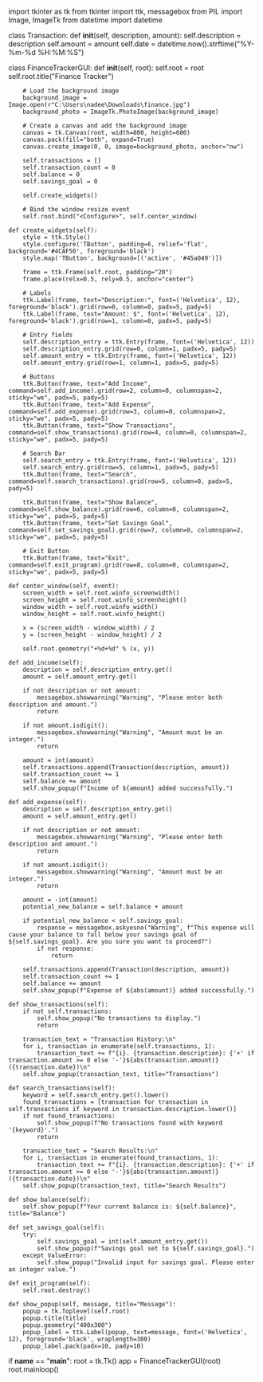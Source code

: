 import tkinter as tk
from tkinter import ttk, messagebox
from PIL import Image, ImageTk
from datetime import datetime

class Transaction:
    def __init__(self, description, amount):
        self.description = description
        self.amount = amount
        self.date = datetime.now().strftime("%Y-%m-%d %H:%M:%S")

class FinanceTrackerGUI:
    def __init__(self, root):
        self.root = root
        self.root.title("Finance Tracker")

        # Load the background image
        background_image = Image.open(r"C:\Users\nadee\Downloads\finance.jpg")
        background_photo = ImageTk.PhotoImage(background_image)
        
        # Create a canvas and add the background image
        canvas = tk.Canvas(root, width=800, height=600)
        canvas.pack(fill="both", expand=True)
        canvas.create_image(0, 0, image=background_photo, anchor="nw")

        self.transactions = []
        self.transaction_count = 0
        self.balance = 0
        self.savings_goal = 0

        self.create_widgets()

        # Bind the window resize event
        self.root.bind("<Configure>", self.center_window)

    def create_widgets(self):
        style = ttk.Style()
        style.configure('TButton', padding=6, relief='flat', background='#4CAF50', foreground='black')
        style.map('TButton', background=[('active', '#45a049')])

        frame = ttk.Frame(self.root, padding="20")
        frame.place(relx=0.5, rely=0.5, anchor="center")

        # Labels
        ttk.Label(frame, text="Description:", font=('Helvetica', 12), foreground='black').grid(row=0, column=0, padx=5, pady=5)
        ttk.Label(frame, text="Amount: $", font=('Helvetica', 12), foreground='black').grid(row=1, column=0, padx=5, pady=5)

        # Entry fields
        self.description_entry = ttk.Entry(frame, font=('Helvetica', 12))
        self.description_entry.grid(row=0, column=1, padx=5, pady=5)
        self.amount_entry = ttk.Entry(frame, font=('Helvetica', 12))
        self.amount_entry.grid(row=1, column=1, padx=5, pady=5)

        # Buttons
        ttk.Button(frame, text="Add Income", command=self.add_income).grid(row=2, column=0, columnspan=2, sticky="we", padx=5, pady=5)
        ttk.Button(frame, text="Add Expense", command=self.add_expense).grid(row=3, column=0, columnspan=2, sticky="we", padx=5, pady=5)
        ttk.Button(frame, text="Show Transactions", command=self.show_transactions).grid(row=4, column=0, columnspan=2, sticky="we", padx=5, pady=5)
        
        # Search Bar
        self.search_entry = ttk.Entry(frame, font=('Helvetica', 12))
        self.search_entry.grid(row=5, column=1, padx=5, pady=5)
        ttk.Button(frame, text="Search", command=self.search_transactions).grid(row=5, column=0, padx=5, pady=5)

        ttk.Button(frame, text="Show Balance", command=self.show_balance).grid(row=6, column=0, columnspan=2, sticky="we", padx=5, pady=5)
        ttk.Button(frame, text="Set Savings Goal", command=self.set_savings_goal).grid(row=7, column=0, columnspan=2, sticky="we", padx=5, pady=5)

        # Exit Button
        ttk.Button(frame, text="Exit", command=self.exit_program).grid(row=8, column=0, columnspan=2, sticky="we", padx=5, pady=5)

    def center_window(self, event):
        screen_width = self.root.winfo_screenwidth()
        screen_height = self.root.winfo_screenheight()
        window_width = self.root.winfo_width()
        window_height = self.root.winfo_height()

        x = (screen_width - window_width) / 2
        y = (screen_height - window_height) / 2

        self.root.geometry("+%d+%d" % (x, y))

    def add_income(self):
        description = self.description_entry.get()
        amount = self.amount_entry.get()
        
        if not description or not amount:
            messagebox.showwarning("Warning", "Please enter both description and amount.")
            return

        if not amount.isdigit():
            messagebox.showwarning("Warning", "Amount must be an integer.")
            return

        amount = int(amount)
        self.transactions.append(Transaction(description, amount))
        self.transaction_count += 1
        self.balance += amount
        self.show_popup(f"Income of ${amount} added successfully.")

    def add_expense(self):
        description = self.description_entry.get()
        amount = self.amount_entry.get()
        
        if not description or not amount:
            messagebox.showwarning("Warning", "Please enter both description and amount.")
            return

        if not amount.isdigit():
            messagebox.showwarning("Warning", "Amount must be an integer.")
            return

        amount = -int(amount)
        potential_new_balance = self.balance + amount

        if potential_new_balance < self.savings_goal:
            response = messagebox.askyesno("Warning", f"This expense will cause your balance to fall below your savings goal of ${self.savings_goal}. Are you sure you want to proceed?")
            if not response:
                return

        self.transactions.append(Transaction(description, amount))
        self.transaction_count += 1
        self.balance += amount
        self.show_popup(f"Expense of ${abs(amount)} added successfully.")

    def show_transactions(self):
        if not self.transactions:
            self.show_popup("No transactions to display.")
            return

        transaction_text = "Transaction History:\n"
        for i, transaction in enumerate(self.transactions, 1):
            transaction_text += f"{i}. {transaction.description}: {'+' if transaction.amount >= 0 else '-'}${abs(transaction.amount)} ({transaction.date})\n"
        self.show_popup(transaction_text, title="Transactions")

    def search_transactions(self):
        keyword = self.search_entry.get().lower()
        found_transactions = [transaction for transaction in self.transactions if keyword in transaction.description.lower()]
        if not found_transactions:
            self.show_popup(f"No transactions found with keyword '{keyword}'.")
            return

        transaction_text = "Search Results:\n"
        for i, transaction in enumerate(found_transactions, 1):
            transaction_text += f"{i}. {transaction.description}: {'+' if transaction.amount >= 0 else '-'}${abs(transaction.amount)} ({transaction.date})\n"
        self.show_popup(transaction_text, title="Search Results")

    def show_balance(self):
        self.show_popup(f"Your current balance is: ${self.balance}", title="Balance")

    def set_savings_goal(self):
        try:
            self.savings_goal = int(self.amount_entry.get())
            self.show_popup(f"Savings goal set to ${self.savings_goal}.")
        except ValueError:
            self.show_popup("Invalid input for savings goal. Please enter an integer value.")

    def exit_program(self):
        self.root.destroy()

    def show_popup(self, message, title="Message"):
        popup = tk.Toplevel(self.root)
        popup.title(title)
        popup.geometry("400x300")
        popup_label = ttk.Label(popup, text=message, font=('Helvetica', 12), foreground='black', wraplength=380)
        popup_label.pack(padx=10, pady=10)

if __name__ == "__main__":
    root = tk.Tk()
    app = FinanceTrackerGUI(root)
    root.mainloop()
